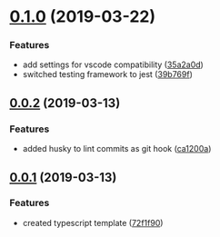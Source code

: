 # [0.1.0](https://github.com/igorsechyn/concierge/compare/0.0.2...0.1.0) (2019-03-22)


### Features

* add settings for vscode compatibility ([35a2a0d](https://github.com/igorsechyn/concierge/commit/35a2a0d))
* switched testing framework to jest ([39b769f](https://github.com/igorsechyn/concierge/commit/39b769f))



## [0.0.2](https://github.com/igorsechyn/concierge/compare/0.0.1...0.0.2) (2019-03-13)


### Features

* added husky to lint commits as git hook ([ca1200a](https://github.com/igorsechyn/concierge/commit/ca1200a))



## [0.0.1](https://github.com/igorsechyn/concierge/compare/72f1f90...0.0.1) (2019-03-13)


### Features

* created typescript template ([72f1f90](https://github.com/igorsechyn/concierge/commit/72f1f90))



